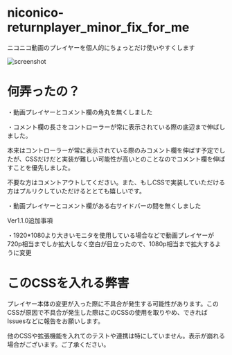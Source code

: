 # niconico-returnplayer_minor_fix_for_me
ニコニコ動画のプレイヤーを個人的にちょっとだけ使いやすくします

![screenshot](return_nico.png)

# 何弄ったの？
・動画プレイヤーとコメント欄の角丸を無くしました

・コメント欄の長さをコントローラーが常に表示されている際の底辺まで伸ばしました。

本来はコントローラーが常に表示されている際のみコメント欄を伸ばす予定でしたが、CSSだけだと実装が難しい可能性が高いとのことなのでコメント欄を伸ばすことを優先しました。

不要な方はコメントアウトしてください。また、もしCSSで実装していただける方はプルリクしていただけるととても嬉しいです。

・動画プレイヤーとコメント欄がある右サイドバーの間を無くしました

Ver1.1.0追加事項

・1920*1080より大きいモニタを使用している場合などで動画プレイヤーが720p相当までしか拡大しなく空白が目立ったので、1080p相当まで拡大するように変更

# このCSSを入れる弊害

プレイヤー本体の変更が入った際に不具合が発生する可能性があります。このCSSが原因で不具合が発生した際はこのCSSの使用を取りやめ、できればIssuesなどに報告をお願いします。

他のCSSや拡張機能を入れてのテストや連携は特にしていません。表示が崩れる場合がございます。ご了承ください。
